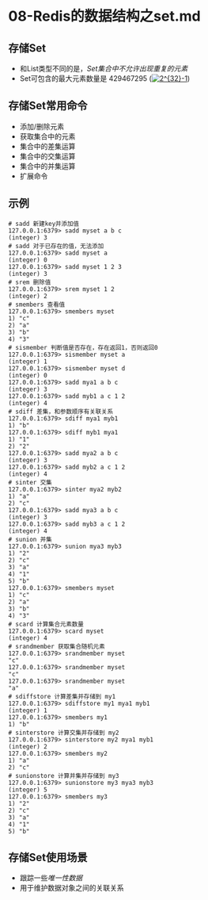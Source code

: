 # 08-Redis的数据结构之set.md

## 存储Set

* 和List类型不同的是，*Set集合中不允许出现重复的元素*
* Set可包含的最大元素数量是 429467295 (<a href="https://www.codecogs.com/eqnedit.php?latex=2^{32}-1" target="_blank"><img src="https://latex.codecogs.com/gif.latex?2^{32}-1" title="2^{32}-1" /></a>)

## 存储Set常用命令

* 添加/删除元素
* 获取集合中的元素
* 集合中的差集运算
* 集合中的交集运算
* 集合中的并集运算
* 扩展命令

## 示例

```
# sadd 新建key并添加值
127.0.0.1:6379> sadd myset a b c
(integer) 3
# sadd 对于已存在的值，无法添加
127.0.0.1:6379> sadd myset a
(integer) 0
127.0.0.1:6379> sadd myset 1 2 3
(integer) 3
# srem 删除值
127.0.0.1:6379> srem myset 1 2
(integer) 2
# smembers 查看值
127.0.0.1:6379> smembers myset
1) "c"
2) "a"
3) "b"
4) "3"
# sismember 判断值是否存在，存在返回1，否则返回0
127.0.0.1:6379> sismember myset a
(integer) 1
127.0.0.1:6379> sismember myset d
(integer) 0
127.0.0.1:6379> sadd mya1 a b c
(integer) 3
127.0.0.1:6379> sadd myb1 a c 1 2
(integer) 4
# sdiff 差集，和参数顺序有关联关系
127.0.0.1:6379> sdiff mya1 myb1
1) "b"
127.0.0.1:6379> sdiff myb1 mya1
1) "1"
2) "2"
127.0.0.1:6379> sadd mya2 a b c
(integer) 3
127.0.0.1:6379> sadd myb2 a c 1 2
(integer) 4
# sinter 交集
127.0.0.1:6379> sinter mya2 myb2
1) "a"
2) "c"
127.0.0.1:6379> sadd mya3 a b c
(integer) 3
127.0.0.1:6379> sadd myb3 a c 1 2
(integer) 4
# sunion 并集
127.0.0.1:6379> sunion mya3 myb3
1) "2"
2) "c"
3) "a"
4) "1"
5) "b"
127.0.0.1:6379> smembers myset
1) "c"
2) "a"
3) "b"
4) "3"
# scard 计算集合元素数量
127.0.0.1:6379> scard myset
(integer) 4
# srandmember 获取集合随机元素
127.0.0.1:6379> srandmember myset
"c"
127.0.0.1:6379> srandmember myset
"c"
127.0.0.1:6379> srandmember myset
"a"
# sdiffstore 计算差集并存储到 my1
127.0.0.1:6379> sdiffstore my1 mya1 myb1
(integer) 1
127.0.0.1:6379> smembers my1
1) "b"
# sinterstore 计算交集并存储到 my2
127.0.0.1:6379> sinterstore my2 mya1 myb1
(integer) 2
127.0.0.1:6379> smembers my2
1) "a"
2) "c"
# sunionstore 计算并集并存储到 my3
127.0.0.1:6379> sunionstore my3 mya3 myb3
(integer) 5
127.0.0.1:6379> smembers my3
1) "2"
2) "c"
3) "a"
4) "1"
5) "b"
```

## 存储Set使用场景

* 跟踪一些*唯一性数据*
* 用于维护数据对象之间的关联关系

